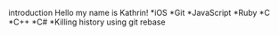 introduction
Hello my name is Kathrin!
*iOS
*Git
*JavaScript
*Ruby
*C
*C++
*C#
*Killing history using git rebase
